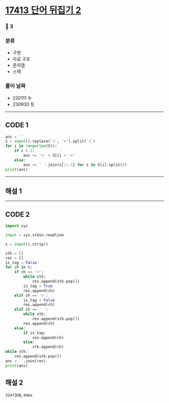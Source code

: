 # [17413 단어 뒤집기 2](https://www.acmicpc.net/problem/17413)

### 🥈 3

### 분류

- 구현
- 자료 구조
- 문자열
- 스택

### 풀이 날짜

- 230111 수
- 230930 토

---

## CODE 1

```python
ans = ''
S = input().replace('>', '<').split('<')
for i in range(len(S)):
    if i % 2:
        ans += '<' + S[i] + '>'
    else:
        ans += ' '.join(s[::-1] for s in S[i].split())
print(ans)
```

---

## 해설 1

---

## CODE 2

```python
import sys

input = sys.stdin.readline

s = input().strip()

stk = []
res = []
is_tag = False
for ch in s:
    if ch == '<':
        while stk:
            res.append(stk.pop())
        is_tag = True
        res.append(ch)
    elif ch == '>':
        is_tag = False
        res.append(ch)
    elif ch == ' ':
        while stk:
            res.append(stk.pop())
        res.append(ch)
    else:
        if is_tag:
            res.append(ch)
        else:
            stk.append(ch)
while stk:
    res.append(stk.pop())
ans = ''.join(res)
print(ans)
```

## 해설 2

`32472KB`, `64ms`
